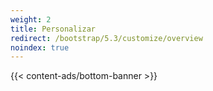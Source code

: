 ```yaml
---
weight: 2
title: Personalizar
redirect: /bootstrap/5.3/customize/overview
noindex: true
---
```


{{< content-ads/bottom-banner >}}
